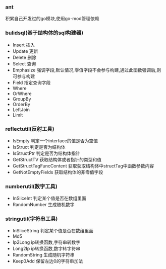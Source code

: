 ### ant
积累自己开发过的go模块,使用go-mod管理依赖


### bulidsql(基于结构体的sql构建器) 
* Insert 插入
* Update 更新
* Delete 删除
* Select 查询
* Emphasize 强调字段,默认情况,零值字段不会参与构建,通过此函数强调后,则可参与构建
* Field 指定查询字段
* Where  
* OrWhere 
* GroupBy 
* OrderBy 
* LeftJoin 
* Limit 

### reflectutil(反射工具)
* IsEmpty 判定一个interface的值是否为空值
* IsStruct 判定是否为结构体
* IsStructPtr 判定是否为结构体指针
* GetStructTV 获取结构体或者指针的类型和值
* GetStructTagFuncContent 获取获取结构体中structTag中函数参数内容
* GetNotEmptyFields 获取结构体的非零值字段

### numberutil(数字工具)
* InSliceInt  判定某个值是否在数组里面 
* RandomNumber 生成随机数字 

### stringutil(字符串工具)
* InSliceString 判定某个值是否在数组里面
* Md5 
* Ip2Long ip转换函数,字符串转数字
* Long2Ip ip转换函数,数字转字符串
* RandomString 生成随机字符串
* Keep0Add 保留左边0的字符串加法

